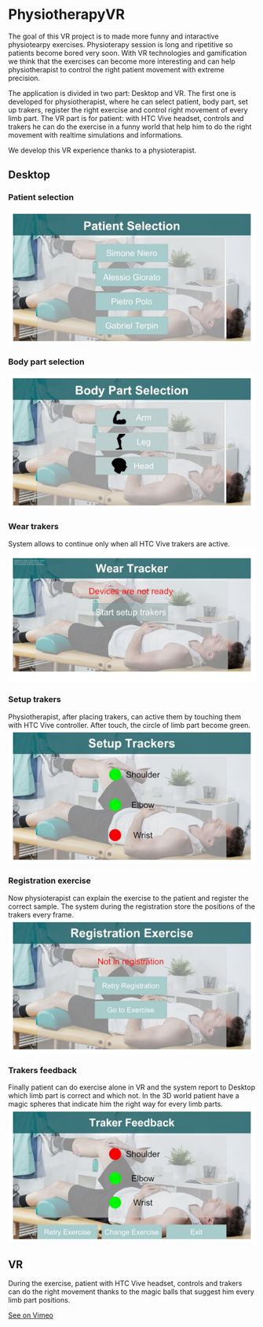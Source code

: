 # PhysiotherapyVR

The goal of this VR project is to made more funny and intaractive physiotearpy exercises. Physioterapy session is long and ripetitive so
patients become bored very soon. With VR technologies and gamification we think that the exercises can become more interesting and can help physiotherapist to control the right patient movement with extreme precision. 

The application is divided in two part: Desktop and VR.
The first one is developed for physiotherapist, where he can select patient, body part, set up trakers, register the right exercise and control right movement of every limb part.
The VR part is for patient: with HTC Vive headset, controls and trakers he can do the exercise in a funny world that help him to do the right movement with realtime simulations and informations.

We develop this VR experience thanks to a physioterapist. 

## Desktop

### Patient selection
<img src="https://github.com/uqidoacademy/PhysiotherapyVR/blob/master/Assets/Image/UIScreenshots/PatientSelection.jpg">


### Body part selection
<img src="https://github.com/uqidoacademy/PhysiotherapyVR/blob/master/Assets/Image/UIScreenshots/BodyPartSelection.jpg">


### Wear trakers
System allows to continue only when all HTC Vive trakers are active.
<img src="https://github.com/uqidoacademy/PhysiotherapyVR/blob/master/Assets/Image/UIScreenshots/WearTraker.jpg">


### Setup trakers
Physiotherapist, after placing trakers, can active them by touching them with HTC Vive controller. After touch, the circle of limb part
become green.
<img src="https://github.com/uqidoacademy/PhysiotherapyVR/blob/master/Assets/Image/UIScreenshots/SetupTrakers.jpg">

### Registration exercise
Now physioterapist can explain the exercise to the patient and register the correct sample. The system during the registration store 
the positions of the trakers every frame.
<img src="https://github.com/uqidoacademy/PhysiotherapyVR/blob/master/Assets/Image/UIScreenshots/RegistrationExercise.jpg">

### Trakers feedback
Finally patient can do exercise alone in VR and the system report to Desktop which limb part is correct and which not. In the 3D
world patient have a magic spheres that indicate him the right way for every limb parts.
<img src="https://github.com/uqidoacademy/PhysiotherapyVR/blob/master/Assets/Image/UIScreenshots/TrakerFeedback.jpg">

## VR
During the exercise, patient with HTC Vive headset, controls and trakers can do the right movement thanks to the magic balls that 
suggest him every limb part positions.

<a href="https://vimeo.com/user69344154/review/302489727/3fca992a20">See on Vimeo</a>
